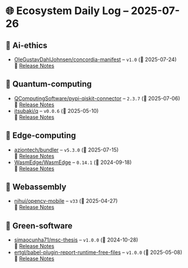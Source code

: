 # 🌐 Ecosystem Daily Log – 2025-07-26

## 🔹 Ai-ethics
- [OleGustavDahlJohnsen/concordia-manifest](https://github.com/OleGustavDahlJohnsen/concordia-manifest/releases/tag/v1.0) – `v1.0` (📅 2025-07-24)  
  🔗 [Release Notes](https://github.com/OleGustavDahlJohnsen/concordia-manifest/releases/tag/v1.0)

## 🔹 Quantum-computing
- [QComputingSoftware/pypi-qiskit-connector](https://github.com/QComputingSoftware/pypi-qiskit-connector/releases/tag/2.3.7) – `2.3.7` (📅 2025-07-06)  
  🔗 [Release Notes](https://github.com/QComputingSoftware/pypi-qiskit-connector/releases/tag/2.3.7)
- [itsubaki/q](https://github.com/itsubaki/q/releases/tag/v0.0.6) – `v0.0.6` (📅 2025-05-10)  
  🔗 [Release Notes](https://github.com/itsubaki/q/releases/tag/v0.0.6)

## 🔹 Edge-computing
- [aziontech/bundler](https://github.com/aziontech/bundler/releases/tag/v5.3.0) – `v5.3.0` (📅 2025-07-15)  
  🔗 [Release Notes](https://github.com/aziontech/bundler/releases/tag/v5.3.0)
- [WasmEdge/WasmEdge](https://github.com/WasmEdge/WasmEdge/releases/tag/0.14.1) – `0.14.1` (📅 2024-09-18)  
  🔗 [Release Notes](https://github.com/WasmEdge/WasmEdge/releases/tag/0.14.1)

## 🔹 Webassembly
- [nihui/opencv-mobile](https://github.com/nihui/opencv-mobile/releases/tag/v33) – `v33` (📅 2025-04-27)  
  🔗 [Release Notes](https://github.com/nihui/opencv-mobile/releases/tag/v33)

## 🔹 Green-software
- [simaocunha71/msc-thesis](https://github.com/simaocunha71/msc-thesis/releases/tag/v1.0.0) – `v1.0.0` (📅 2024-10-28)  
  🔗 [Release Notes](https://github.com/simaocunha71/msc-thesis/releases/tag/v1.0.0)
- [ertgl/babel-plugin-report-runtime-free-files](https://github.com/ertgl/babel-plugin-report-runtime-free-files/releases/tag/v1.0.0) – `v1.0.0` (📅 2025-05-08)  
  🔗 [Release Notes](https://github.com/ertgl/babel-plugin-report-runtime-free-files/releases/tag/v1.0.0)